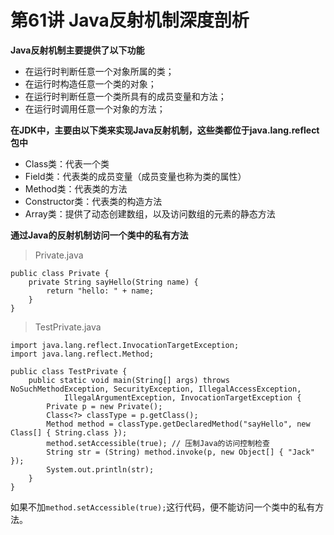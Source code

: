 # 第61讲 Java反射机制深度剖析

**Java反射机制主要提供了以下功能**

* 在运行时判断任意一个对象所属的类；
* 在运行时构造任意一个类的对象；
* 在运行时判断任意一个类所具有的成员变量和方法；
* 在运行时调用任意一个对象的方法；

**在JDK中，主要由以下类来实现Java反射机制，这些类都位于java.lang.reflect包中**

* Class类：代表一个类
* Field类：代表类的成员变量（成员变量也称为类的属性）
* Method类：代表类的方法
* Constructor类：代表类的构造方法
* Array类：提供了动态创建数组，以及访问数组的元素的静态方法

**通过Java的反射机制访问一个类中的私有方法**

> Private.java

    public class Private {
        private String sayHello(String name) {
      	    return "hello: " + name;
        }
    }

> TestPrivate.java

    import java.lang.reflect.InvocationTargetException;
    import java.lang.reflect.Method;
    
    public class TestPrivate {
    	public static void main(String[] args) throws NoSuchMethodException, SecurityException, IllegalAccessException,
    			IllegalArgumentException, InvocationTargetException {
    		Private p = new Private();
    		Class<?> classType = p.getClass();
    		Method method = classType.getDeclaredMethod("sayHello", new Class[] { String.class });
    		method.setAccessible(true); // 压制Java的访问控制检查
    		String str = (String) method.invoke(p, new Object[] { "Jack" });
    		System.out.println(str);
    	}
    }

如果不加<code>method.setAccessible(true);</code>这行代码，便不能访问一个类中的私有方法。











